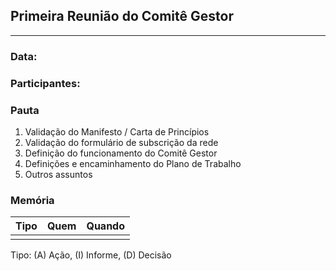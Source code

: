 ## Primeira Reunião do Comitê Gestor

---
### Data:

### Participantes:

### Pauta

1. Validação do Manifesto / Carta de Princípios
2. Validação do formulário de subscrição da rede
3. Definição do funcionamento do Comitê Gestor
4. Definições e encaminhamento do Plano de Trabalho
5. Outros assuntos

### Memória

| Tipo | Quem | Quando | 
|---|---|---|
|  |  |  |

Tipo: (A) Ação, (I) Informe, (D) Decisão
